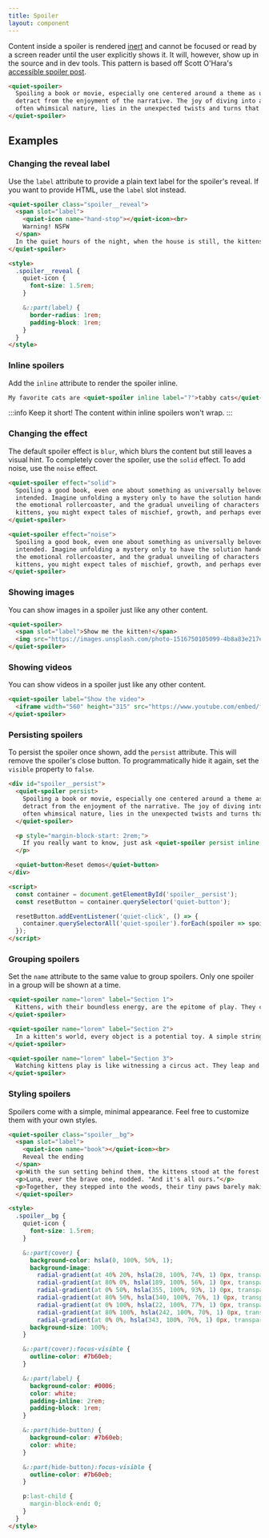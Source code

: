 ```yaml
---
title: Spoiler
layout: component
---
```


Content inside a spoiler is rendered [inert](https://developer.mozilla.org/en-US/docs/Web/HTML/Global_attributes/inert) and cannot be focused or read by a screen reader until the user explicitly shows it. It will, however, show up in the source and in dev tools. This pattern is based off Scott O'Hara's [accessible spoiler post](https://www.scottohara.me/blog/2024/08/22/spoiler.html).

```html {.example}
<quiet-spoiler>
  Spoiling a book or movie, especially one centered around a theme as universally beloved as cats, can significantly 
  detract from the enjoyment of the narrative. The joy of diving into a story about cats, with their mysterious and 
  often whimsical nature, lies in the unexpected twists and turns that mirror their unpredictable behavior.
</quiet-spoiler>
```

## Examples

### Changing the reveal label

Use the `label` attribute to provide a plain text label for the spoiler's reveal. If you want to provide HTML, use the `label` slot instead.

```html {.example}
<quiet-spoiler class="spoiler__reveal">
  <span slot="label">
    <quiet-icon name="hand-stop"></quiet-icon><br>
    Warning! NSFW
  </span>
  In the quiet hours of the night, when the house is still, the kittens decide it's time for their raucous escapades. They've discovered the laundry basket, not for napping, but for a game of 'who can make the most noise with the least amount of fabric. Tumbling into a pile of freshly washed socks, they wrestle and roll, occasionally getting their tiny claws stuck in more intimate articles of clothing, leading to a flurry of playful, albeit slightly embarrassing, attempts to free themselves. Their innocent chaos turns the bedroom into a scene that's part comedy, part mild scandal, as they inadvertently create a kitten burlesque show with every leap and pounce.
</quiet-spoiler>

<style>
  .spoiler__reveal {
    quiet-icon {
      font-size: 1.5rem;
    }

    &::part(label) {
      border-radius: 1rem;
      padding-block: 1rem;
    }
  }
</style>
```

### Inline spoilers

Add the `inline` attribute to render the spoiler inline.

```html {.example}
My favorite cats are <quiet-spoiler inline label="?">tabby cats</quiet-spoiler> and <quiet-spoiler inline label="?">flabby cats</quiet-spoiler>.
```

:::info
Keep it short! The content within inline spoilers won't wrap.
:::

### Changing the effect

The default spoiler effect is `blur`, which blurs the content but still leaves a visual hint. To completely cover the spoiler, use the `solid` effect. To add noise, use the `noise` effect.

```html {.example .flex-column}
<quiet-spoiler effect="solid">
  Spoiling a good book, even one about something as universally beloved as kittens, robs you of the journey the author 
  intended. Imagine unfolding a mystery only to have the solution handed to you at the start; the delight of discovery, 
  the emotional rollercoaster, and the gradual unveiling of characters' depths are all diminished. In a book about 
  kittens, you might expect tales of mischief, growth, and perhaps even a bit of heart-warming drama.
</quiet-spoiler>

<quiet-spoiler effect="noise">
  Spoiling a good book, even one about something as universally beloved as kittens, robs you of the journey the author 
  intended. Imagine unfolding a mystery only to have the solution handed to you at the start; the delight of discovery, 
  the emotional rollercoaster, and the gradual unveiling of characters' depths are all diminished. In a book about 
  kittens, you might expect tales of mischief, growth, and perhaps even a bit of heart-warming drama.
</quiet-spoiler>
```

### Showing images

You can show images in a spoiler just like any other content.

```html {.example}
<quiet-spoiler>
  <span slot="label">Show me the kitten!</span>
  <img src="https://images.unsplash.com/photo-1516750105099-4b8a83e217ee?q=80&w=1000&auto=format&fit=crop&ixlib=rb-4.0.3&ixid=M3wxMjA3fDB8MHxwaG90by1wYWdlfHx8fGVufDB8fHx8fA%3D%3D" alt="A kitten plays with toys">
</quiet-spoiler>
```

### Showing videos

You can show videos in a spoiler just like any other content.

```html {.example}
<quiet-spoiler label="Show the video">
  <iframe width="560" height="315" src="https://www.youtube.com/embed/fOd16PT1S7A?si=J8Z5QmCZvUhZ4r1M" title="YouTube video player" frameborder="0" allow="accelerometer; autoplay; clipboard-write; encrypted-media; gyroscope; picture-in-picture; web-share" referrerpolicy="strict-origin-when-cross-origin" allowfullscreen style="margin-block-end: 0;"></iframe>
</quiet-spoiler>
```

### Persisting spoilers

To persist the spoiler once shown, add the `persist` attribute. This will remove the spoiler's close button. To programmatically hide it again, set the `visible` property to `false`.

```html {.example}
<div id="spoiler__persist">
  <quiet-spoiler persist>
    Spoiling a book or movie, especially one centered around a theme as universally beloved as cats, can significantly 
    detract from the enjoyment of the narrative. The joy of diving into a story about cats, with their mysterious and 
    often whimsical nature, lies in the unexpected twists and turns that mirror their unpredictable behavior.
  </quiet-spoiler>

  <p style="margin-block-start: 2rem;">
    If you really want to know, just ask <quiet-spoiler persist inline label="?">the gray cat</quiet-spoiler>!
  </p>

  <quiet-button>Reset demos</quiet-button>
</div>

<script>
  const container = document.getElementById('spoiler__persist');
  const resetButton = container.querySelector('quiet-button');

  resetButton.addEventListener('quiet-click', () => {
    container.querySelectorAll('quiet-spoiler').forEach(spoiler => spoiler.visible = false);
  });
</script>
```

### Grouping spoilers

Set the `name` attribute to the same value to group spoilers. Only one spoiler in a group will be shown at a time.

```html {.example .flex-column}
<quiet-spoiler name="lorem" label="Section 1">
  Kittens, with their boundless energy, are the epitome of play. They chase after anything that moves, honing their hunting skills through endless games. Their playful tumbles not only entertain but also strengthen bonds with their human families.
</quiet-spoiler>

<quiet-spoiler name="lorem" label="Section 2">
  In a kitten's world, every object is a potential toy. A simple string or a feather can become a dragon to chase or a bird to catch. This playfulness is essential for their development, teaching them skills they'll need as adults.
</quiet-spoiler>

<quiet-spoiler name="lorem" label="Section 3">
  Watching kittens play is like witnessing a circus act. They leap and tumble with a grace that belies their tiny size, turning every moment into a spectacle of joy. Their antics remind us to find joy in the simplest of things.
</quiet-spoiler>
```

### Styling spoilers

Spoilers come with a simple, minimal appearance. Feel free to customize them with your own styles.

```html {.example}
<quiet-spoiler class="spoiler__bg">
  <span slot="label">
    <quiet-icon name="book"></quiet-icon><br>
    Reveal the ending
  </span>
  <p>With the sun setting behind them, the kittens stood at the forest's edge. Smudge, the wise gray tabby, looked at his siblings. "We've seen the world," he meowed softly.</p>
  <p>Luna, ever the brave one, nodded. "And it's all ours."</p>
  <p>Together, they stepped into the woods, their tiny paws barely making a sound. The forest, dark and full of whispers, welcomed them. As night fell, their eyes gleamed like stars, leading them into the unknown, where every shadow held a new tale. And so, their adventure continued, into the heart of the wild, forever chasing the next horizon.</p>
  </quiet-spoiler>

<style>
  .spoiler__bg {
    quiet-icon {
      font-size: 1.5rem;
    }

    &::part(cover) {
      background-color: hsla(0, 100%, 50%, 1);
      background-image:
        radial-gradient(at 40% 20%, hsla(28, 100%, 74%, 1) 0px, transparent 50%),
        radial-gradient(at 80% 0%, hsla(189, 100%, 56%, 1) 0px, transparent 50%),
        radial-gradient(at 0% 50%, hsla(355, 100%, 93%, 1) 0px, transparent 50%),
        radial-gradient(at 80% 50%, hsla(340, 100%, 76%, 1) 0px, transparent 50%),
        radial-gradient(at 0% 100%, hsla(22, 100%, 77%, 1) 0px, transparent 50%),
        radial-gradient(at 80% 100%, hsla(242, 100%, 70%, 1) 0px, transparent 50%),
        radial-gradient(at 0% 0%, hsla(343, 100%, 76%, 1) 0px, transparent 50%);
      background-size: 100%;
    }

    &::part(cover):focus-visible {
      outline-color: #7b60eb;
    }

    &::part(label) {
      background-color: #0006;
      color: white;
      padding-inline: 2rem;
      padding-block: 1rem;
    }

    &::part(hide-button) {
      background-color: #7b60eb;
      color: white;
    }

    &::part(hide-button):focus-visible {
      outline-color: #7b60eb;
    }

    p:last-child {
      margin-block-end: 0;
    }
  }
</style>
```